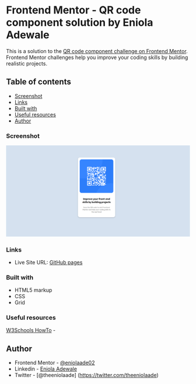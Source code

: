 # Frontend Mentor - QR code component solution by Eniola Adewale

This is a solution to the [QR code component challenge on Frontend Mentor](https://www.frontendmentor.io/challenges/qr-code-component-iux_sIO_H). Frontend Mentor challenges help you improve your coding skills by building realistic projects.

## Table of contents

- [Screenshot](#screenshot)
- [Links](#links)
- [Built with](#built-with)
- [Useful resources](#useful-resources)
- [Author](#author)
### Screenshot

![Desktop screenshot](./Desktop%20screenshot.png)



### Links

- Live Site URL: [GitHub pages](https://theeniolaade.github.io/QR-CODE-COMPONENT/)

### Built with

- HTML5 markup
- CSS
- Grid

### Useful resources

[W3Schools HowTo](https://www.w3schools.com/howto/default.asp) -


## Author
- Frontend Mentor - [@eniolaade02](https://www.frontendmentor.io/profile/eniolaade02)
- Linkedin - [Eniola Adewale](https://www.linkedin.com/in/eniola-adewale-bb5851244/)
- Twitter - [@theeniolaade] (https://twitter.com/theeniolaade)


